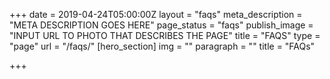 +++
date = 2019-04-24T05:00:00Z
layout = "faqs"
meta_description = "META DESCRIPTION GOES HERE"
page_status = "faqs"
publish_image = "INPUT URL TO PHOTO THAT DESCRIBES THE PAGE"
title = "FAQS"
type = "page"
url = "/faqs/"
[hero_section]
img = ""
paragraph = ""
title = "FAQs"

+++
